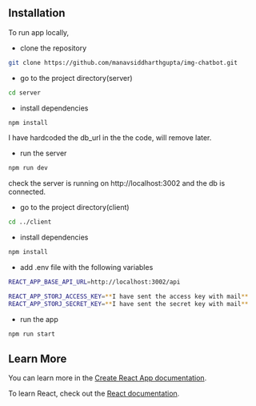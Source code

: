 ## Installation

To run app locally,

- clone the repository

```bash
git clone https://github.com/manavsiddharthgupta/img-chatbot.git
```

- go to the project directory(server)

```bash
cd server
```

- install dependencies

```bash
npm install
```

I have hardcoded the db_url in the the code, will remove later.

- run the server

```bash
npm run dev
```

check the server is running on http://localhost:3002 and the db is connected.

- go to the project directory(client)

```bash
cd ../client
```

- install dependencies

```bash
npm install
```

- add .env file with the following variables

```bash
REACT_APP_BASE_API_URL=http://localhost:3002/api

REACT_APP_STORJ_ACCESS_KEY=**I have sent the access key with mail**
REACT_APP_STORJ_SECRET_KEY=**I have sent the secret key with mail**
```

- run the app

```bash
npm run start
```

## Learn More

You can learn more in the [Create React App documentation](https://facebook.github.io/create-react-app/docs/getting-started).

To learn React, check out the [React documentation](https://reactjs.org/).
